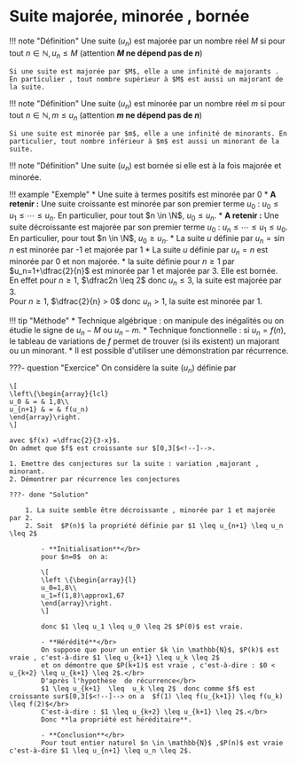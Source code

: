 # Suite majorée, minorée , bornée

!!! note "Définition"
	Une suite $(u_n)$ est majorée par un nombre réel $M$ si  pour tout  $n\in \mathbb{N}, u_n \leq M$ (attention **$M$ ne dépend pas de $n$**)</br>
	
	Si une suite est majorée par $M$, elle a une infinité de majorants . En particulier , tout nombre supérieur à $M$ est aussi un majorant de la suite.

!!! note "Définition"
	Une suite $(u_n)$ est minorée par un nombre réel $m$ si  pour tout  $n\in \mathbb{N}, m \leq u_n$ (attention **$m$ ne dépend pas de $n$**)
	
	Si une suite est minorée par $m$, elle a une infinité de minorants. En particulier, tout nombre inférieur à $m$ est aussi un minorant de la suite.

!!! note "Définition"
	Une suite $(u_n)$ est bornée si elle est à la fois majorée et minorée.

!!! example "Exemple"
	* Une suite à termes positifs est minorée par 0
	* <span id="suite_max_min">**A retenir :**</span> Une suite croissante est minorée par son premier terme $u_0$ : $u_0 \leq u_1 \leq \cdots \leq u_n$. En particulier, pour tout $n \in \N$, $u_0 \leq u_n$.
	* **A retenir :** Une suite décroissante est majorée par son premier terme $u_0$ : $u_n \leq \cdots \leq u_1 \leq u_0$. En particulier, pour tout $n \in \N$, $u_0 \geq u_n$. 
	* La suite $u$ définie par $u_n=\sin n$  est minorée par -1 et majorée par 1 
	* La suite $u$ définie par $u_n=n$ est minorée par 0 et non majorée.
	* la suite définie pour $n \geq 1$ par $u_n=1+\dfrac{2}{n}$ est minorée par 1 et majorée par 3. Elle est bornée.</br>
	En effet pour $n \geq 1$, $\dfrac2n \leq 2$ donc $u_n \leq 3$, la suite est majorée par 3.</br>
	Pour $n \geq 1$, $\dfrac{2}{n} > 0$ donc $u_n > 1$, la suite est minorée par 1.

!!! tip "Méthode"
	* Technique algébrique : on manipule des inégalités ou on étudie le signe de $u_n-M$ ou $u_n-m$.
	* Technique fonctionnelle : si $u_n=f(n)$, le tableau de variations de $f$ permet de trouver (si ils existent) un majorant ou un minorant.
	* Il est possible d'utiliser une démonstration par récurrence.

???- question "Exercice"
	<span id="ex2_16">On considère la suite $(u_n)$ définie par</span> 
	
	\[
	\left\{\begin{array}{lcl}
	u_0 & = & 1,8\\
	u_{n+1} & = & f(u_n)
	\end{array}\right.
	\]
	
	avec $f(x) =\dfrac{2}{3-x}$.
	On admet que $f$ est croissante sur $[0,3[$<!--]-->. 

	1. Emettre des conjectures sur la suite : variation ,majorant , minorant.
	2. Démontrer par récurrence les conjectures 
	
	???- done "Solution"

      	1. La suite semble être décroissante , minorée par 1 et majorée par 2.
      	2. Soit  $P(n)$ la propriété définie par $1 \leq u_{n+1} \leq u_n \leq 2$
      	
      		- **Initialisation**</br>
      		pour $n=0$  on a:
      		
      		\[
      		\left \{\begin{array}{l}
      		u_0=1,8\\
      		u_1=f(1,8)\approx1,67       
      		\end{array}\right.
      		\]
      		
      		donc $1 \leq u_1 \leq u_0 \leq 2$ $P(0)$ est vraie.
      		
      		- **Hérédité**</br>
      		On suppose que pour un entier $k \in \mathbb{N}$, $P(k)$ est vraie , c'est-à-dire $1 \leq u_{k+1} \leq u_k \leq 2$ 
      		et on démontre que $P(k+1)$ est vraie , c'est-à-dire : $0 < u_{k+2} \leq u_{k+1} \leq 2$.</br>
      		D'après l'hypothèse  de récurrence</br>
      		$1 \leq u_{k+1}  \leq  u_k \leq 2$  donc comme $f$ est croissante sur$[0,3[$<!--]--> on a  $f(1) \leq f(u_{k+1}) \leq f(u_k) \leq f(2)$</br>
      		C'est-à-dire : $1 \leq u_{k+2} \leq u_{k+1} \leq 2$.</br>
      		Donc **la propriété est héréditaire**.
      	
      		- **Conclusion**</br>
      		Pour tout entier naturel $n \in \mathbb{N}$ ,$P(n)$ est vraie c'est-à-dire $1 \leq u_{n+1} \leq u_n \leq 2$.

